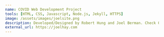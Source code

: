 ```yaml
---
name: COVID Web Development Project
tools: [HTML, CSS, Javascript, Node.js, Jekyll, HTTPS]
image: /assets/images/joelsite.png
description: Developed/Designed by Robert Hung and Joel Berman. Check Out the Latest COVID-19 Research By Dr. Joel W. Hay, professor of Pharmaceutical and Health Economics at the USC School of Pharmacy
external_url: https://joelhay.com
---
```


